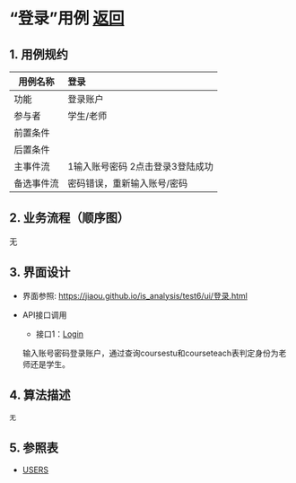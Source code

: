 # “登录”用例 [返回](../Readme.md)
## 1. 用例规约

|用例名称|登录|
|-------|:-------------|
|功能|登录账户|
|参与者|学生/老师|
|前置条件| |
|后置条件| |
|主事件流|1输入账号密码 2点击登录3登陆成功|
|备选事件流|密码错误，重新输入账号/密码 |

## 2. 业务流程（顺序图）
无

## 3. 界面设计
- 界面参照: https://jiaou.github.io/is_analysis/test6/ui/登录.html
- API接口调用
    - 接口1：[Login](../接口/Login.md)

     输入账号密码登录账户，通过查询coursestu和courseteach表判定身份为老师还是学生。


## 4. 算法描述
    无

## 5. 参照表
 * [USERS](../数据库设计.md/#USERS)